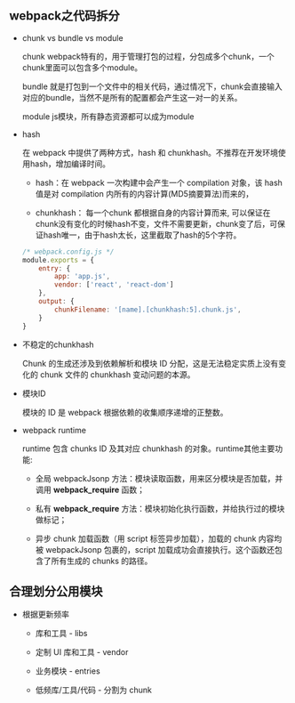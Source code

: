 ## webpack之代码拆分

* chunk vs bundle vs module

    chunk webpack特有的，用于管理打包的过程，分包成多个chunk，一个chunk里面可以包含多个module。

    bundle 就是打包到一个文件中的相关代码，通过情况下，chunk会直接输入对应的bundle，当然不是所有的配置都会产生这一对一的关系。

    module js模块，所有静态资源都可以成为module

* hash

    在 webpack 中提供了两种方式，hash 和 chunkhash。不推荐在开发环境使用hash，增加编译时间。

    - hash：在 webpack 一次构建中会产生一个 compilation 对象，该 hash 值是对 compilation 内所有的内容计算(MD5摘要算法)而来的，

    - chunkhash： 每一个chunk 都根据自身的内容计算而来, 可以保证在chunk没有变化的时候hash不变，文件不需要更新，chunk变了后，可保证hash唯一，由于hash太长，这里截取了hash的5个字符。

    ```js
    /* webpack.config.js */
    module.exports = {
        entry: {
            app: 'app.js',
            vendor: ['react', 'react-dom']
        },
        output: {
            chunkFilename: '[name].[chunkhash:5].chunk.js',
        }
    }
    ```

* 不稳定的chunkhash

    Chunk 的生成还涉及到依赖解析和模块 ID 分配，这是无法稳定实质上没有变化的 chunk 文件的 chunkhash 变动问题的本源。

* 模块ID

    模块的 ID 是 webpack 根据依赖的收集顺序递增的正整数。

* webpack runtime

    runtime 包含 chunks ID 及其对应 chunkhash 的对象。runtime其他主要功能:

    - 全局 webpackJsonp 方法：模块读取函数，用来区分模块是否加载，并调用 __webpack_require__ 函数；

    - 私有 __webpack_require__ 方法：模块初始化执行函数，并给执行过的模块做标记；

    - 异步 chunk 加载函数（用 script 标签异步加载），加载的 chunk 内容均被 webpackJsonp 包裹的，script 加载成功会直接执行。这个函数还包含了所有生成的 chunks 的路径。


## 合理划分公用模块

* 根据更新频率

    - 库和工具 - libs

    - 定制 UI 库和工具 - vendor

    - 业务模块 - entries

    - 低频库/工具/代码 - 分割为 chunk
